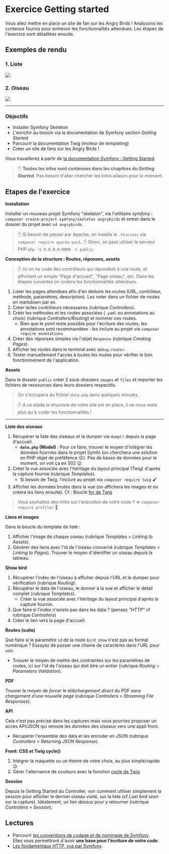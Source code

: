 # Exercice Getting started

Vous allez mettre en place un site de fan sur les Angry Birds ! Analysons les contenus fournis pour entrevoir les fonctionnalités attendues. Les étapes de l'exercice sont détaillées ensuite.

## Exemples de rendu

### 1. Liste

<kbd>![](https://github.com/O-clock-Alumni/fiches-recap/blob/master/symfony/themes/img/angrybird/01-list.png)</kbd>

### 2. Oiseau

<kbd>![](https://github.com/O-clock-Alumni/fiches-recap/blob/master/symfony/themes/img/angrybird/02-bird.png)</kbd>

---

### Objectifs

- Installer Symfony Skeleton
- L'enrichir au besoin via la documentation de Symfony section _Getting Started_
- Parcourir la documentation Twig (moteur de templating)
- Créer un site de fans sur les Angry Birds !

Vous travaillerez à partir de [la documentation Symfony : Getting Started](https://symfony.com/doc/current/index.html).

> :hand: **Toutes les infos sont contenues dans les chapitres du _Getting Started_**. Pas besoin d'aller chercher les infos ailleurs pour le moment.

## Etapes de l'exercice

**Installation**

Installer un nouveau projet Symfony "skeleton", via l'utilitaire _symfony_ : `composer create-project symfony/skeleton angrybirds` et entrer dans le dossier du projet avec `cd angrybirds`.

> :hand: Si besoin de passer par Apache, on installe le `.htaccess` via `composer require apache-pack`.
> :hand: Sinon, on peut utiliser le serveur PHP `php -S 0.0.0.0:8000 -t public`.

**Conception de la structure : Routes, réponses, assets**

> :hand: Ici on ne code des contrôleurs qui répondent à une route, et affichent un simple "Page d'accueil", "Page oiseau", etc. Dans les étapes suivantes on codera les fonctionnalités attendues.

1. Lister les pages attendues afin d'en déduire les routes (URL, contrôleur, méthode, paramètres, description). Les noter dans un fichier de routes en markdown par ex.
2. Créer le/les contrôleurs nécessaires (rubrique _Controllers_).
3. Créér les méthodes et les routes associées (`.yaml` ou annotations au choix) (rubrique _Controllers/Routing_) et nommer ces routes.
   - Bien que le _yaml_ reste possible pour l'écriture des routes, les annotations sont recommandées : les inclure au projet via `composer require annotations`
4. Créer des réponses simples via l'objet `Response` (rubrique _Creating Pages_).
5. Afficher les routes dans le terminal avec `debug:router`.
6. Tester manuellement l'accès à toutes les routes pour vérifier le bon fonctionnement de l'application.

**Assets**

Dans le dossier `public` créer 2 sous-dossiers `images` et `files` et importer les fichiers de ressources dans leurs dossiers respectifs.

> On s'occupera du fichier `data.php` dans quelques minutes.

> :hand: A ce stade la structure de notre site est en place, il ne nous reste plus qu'à coder les fonctionnalités !

---

**Liste des oiseaux**

1. Récupérer la liste des oiseaux et la dumper via `dump()` depuis la page d'accueil.
   - **`data.php` (Model)** : Pour ce faire, trouver le moyen d'intégrer les données fournies dans le projet Symfo (on cherchera une solution en PHP objet de préféfence :wink:). Pas de bases de données pour le moment, on voit ça en S02 :wink:
2. Créer la vue associée avec l'héritage du layout principal (Twig) d'après la capture fournie (rubrique _Templates_).
   - Si besoin de Twig, l'inclure au projet via `composer require twig` :paintbrush:
3. Afficher les données brutes dans la vue (on affichera les images et on créera les liens ensuite). Cf : Boucle [for de Twig](https://twig.symfony.com/doc/2.x/tags/for.html)

> Vous souhaitez des infos sur l'exécution de votre code ? => `composer require profiler` :tada:

**Liens et images**

Dans la boucle du template de liste :

1. Afficher l'image de chaque oiseau (rubrique _Templates > Linking to Assets_).
2. Générer des liens avec l'id de l'oiseau concerné (rubrique _Templates > Linking to Pages_). Trouver le moyen d'identifier un oiseau depuis le tableau.

**Show bird**

1. Récupérer l'index de l'oiseau à afficher depuis l'URL et le dumper pour vérification (rubrique _Routing_).
2. Récupérer le data de l'oiseau, le donner à la vue et afficher le détail complet (rubrique _Templates_).
   - Créer la vue associée avec l'héritage du layout principal d'après la capture fournie.
3. Que faire si l'index n'existe pas dans les data ? (pensez _"HTTP"_ cf rubrique _Controllers_)
4. Créer le lien vers la page d'accueil.

**Routes (suite)**

Que faire si le paramètre `id` de la route `bird_show` n'est pas au format numérique ? Essayez de passer une chaine de caractères dans l'URL pour voir.

- Trouver le moyen de mettre des contraintes sur les paramètres de routes, ici sur l'id de l'oiseau qui doit être un entier (rubrique _Routing > Parameters Validation_).

**PDF**

Trouver le moyen de _forcer le téléchargement direct_ du PDF _sans chargement d'une nouvelle page_ (rubrique _Controllers > Streaming File Responses_).

**API**

Cela n'est pas précisé dans les captures mais vous pourriez proposer un accès API/JSON qui renvoie les données des oiseaux vers une appli front.
- Récupérer l'ensemble des data et les encoder en JSON (rubrique _Controllers > Returning JSON Response_).

**Front: CSS et Twig cycle()**

1. Intégrer la maquette ou un thème de votre choix, au plus simple/rapide :wink:
2. Gérer l'alternance de couleurs avec la fonction [cycle de Twig](https://twig.symfony.com/doc/2.x/functions/cycle.html)

**Session**

Depuis le Getting Started du Controller, voir comment utiliser simplement la session pour afficher le dernier oiseau visité, sur la liste (cf _Last bird seen_ sur la capture). Idéalement, un lien dessus pour y retourner (rubrique _Controllers > Session_).

## Lectures

- Parcourir [les conventions de codage et de nommage de Symfony](https://symfony.com/doc/current/contributing/code/standards.html).  
Elles vous permettront d'avoir **une base pour l'écriture de votre code**.
- [Les fondamentaux HTTP, vus par Symfony](https://symfony.com/doc/current/introduction/http_fundamentals.html).
